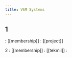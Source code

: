```yaml
---
title: VSM Systems
---
```


## 1
: [[membership]]
: [[project]] 

2
: [[membership]]
: [[tekmil]]
:
##
##
